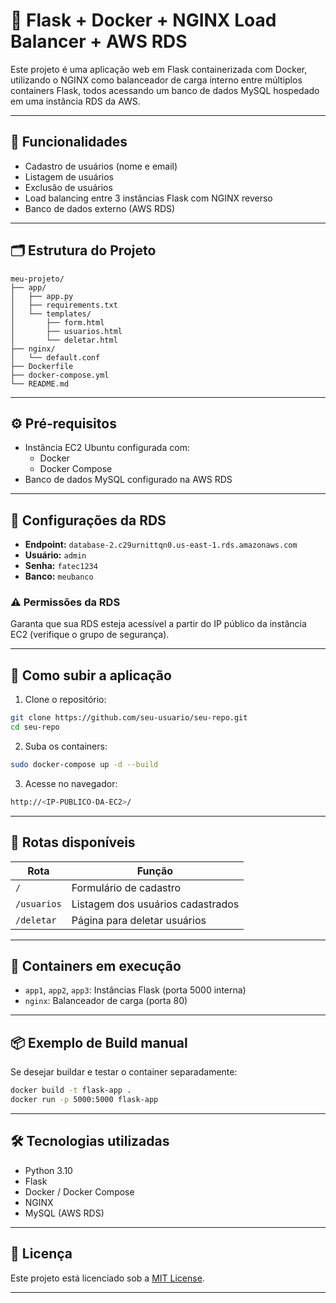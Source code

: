 
# 🐳 Flask + Docker + NGINX Load Balancer + AWS RDS

Este projeto é uma aplicação web em Flask containerizada com Docker, utilizando o NGINX como balanceador de carga interno entre múltiplos containers Flask, todos acessando um banco de dados MySQL hospedado em uma instância RDS da AWS.

---

## 📌 Funcionalidades

- Cadastro de usuários (nome e email)
- Listagem de usuários
- Exclusão de usuários
- Load balancing entre 3 instâncias Flask com NGINX reverso
- Banco de dados externo (AWS RDS)

---

## 🗂️ Estrutura do Projeto

```
meu-projeto/
├── app/
│   ├── app.py
│   ├── requirements.txt
│   └── templates/
│       ├── form.html
│       ├── usuarios.html
│       └── deletar.html
├── nginx/
│   └── default.conf
├── Dockerfile
├── docker-compose.yml
└── README.md
```

---

## ⚙️ Pré-requisitos

- Instância EC2 Ubuntu configurada com:
  - Docker
  - Docker Compose
- Banco de dados MySQL configurado na AWS RDS

---

## 🧱 Configurações da RDS

- **Endpoint:** `database-2.c29urnittqn0.us-east-1.rds.amazonaws.com`
- **Usuário:** `admin`
- **Senha:** `fatec1234`
- **Banco:** `meubanco`

### ⚠️ Permissões da RDS

Garanta que sua RDS esteja acessível a partir do IP público da instância EC2 (verifique o grupo de segurança).

---

## 🚀 Como subir a aplicação

1. Clone o repositório:

```bash
git clone https://github.com/seu-usuario/seu-repo.git
cd seu-repo
```

2. Suba os containers:

```bash
sudo docker-compose up -d --build
```

3. Acesse no navegador:

```bash
http://<IP-PUBLICO-DA-EC2>/
```

---

## 🔀 Rotas disponíveis

| Rota            | Função                           |
|-----------------|----------------------------------|
| `/`             | Formulário de cadastro           |
| `/usuarios`     | Listagem dos usuários cadastrados|
| `/deletar`      | Página para deletar usuários     |

---

## 🐳 Containers em execução

- `app1`, `app2`, `app3`: Instâncias Flask (porta 5000 interna)
- `nginx`: Balanceador de carga (porta 80)

---

## 📦 Exemplo de Build manual

Se desejar buildar e testar o container separadamente:

```bash
docker build -t flask-app .
docker run -p 5000:5000 flask-app
```

---

## 🛠️ Tecnologias utilizadas

- Python 3.10
- Flask
- Docker / Docker Compose
- NGINX
- MySQL (AWS RDS)

---

## 📄 Licença

Este projeto está licenciado sob a [MIT License](LICENSE).

---

